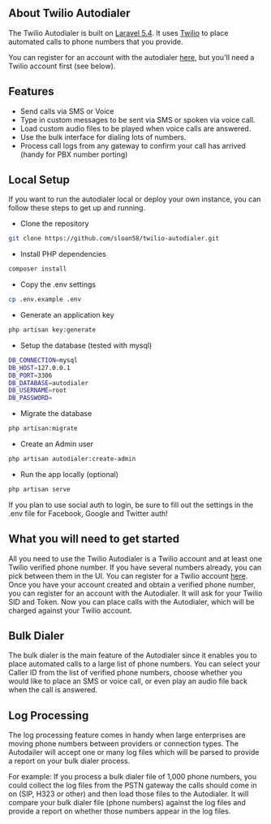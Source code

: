 ## About Twilio Autodialer

The Twilio Autodialer is built on [Laravel 5.4](https://laravel.com).  It uses [Twilio](https://www.twilio.com) to place automated calls to phone numbers that you provide.

You can register for an account with the autodialer [here](http://autodialer.karmatek.io/register), but you'll need a Twilio account first (see below).

## Features

- Send calls via SMS or Voice
- Type in custom messages to be sent via SMS or spoken via voice call.
- Load custom audio files to be played when voice calls are answered.
- Use the bulk interface for dialing lots of numbers.
- Process call logs from any gateway to confirm your call has arrived (handy for PBX number porting)

## Local Setup
If you want to run the autodialer local or deploy your own instance, you can follow these steps to get up and running.

* Clone the repository
```bash
git clone https://github.com/sloan58/twilio-autodialer.git
```

* Install PHP dependencies
```bash
composer install
```

* Copy the .env settings
```bash
cp .env.example .env
```

* Generate an application key
```bash
php artisan key:generate
```

* Setup the database (tested with mysql)
```bash
DB_CONNECTION=mysql
DB_HOST=127.0.0.1
DB_PORT=3306
DB_DATABASE=autodialer
DB_USERNAME=root
DB_PASSWORD=
```
* Migrate the database
```bash
php artisan:migrate
```

* Create an Admin user
```bash
php artisan autodialer:create-admin
```

* Run the app locally (optional)
```bash
php artisan serve
```

If you plan to use social auth to login, be sure to fill out the settings in the .env file for Facebook, Google and Twitter auth!

## What you will need to get started

All you need to use the Twilio Autodialer is a Twilio account and at least one Twilio verified phone number.  If you have several numbers already, you can pick between them in the UI.  You can register for a Twilio account [here](https://www.twilio.com/try-twilio).
Once you have your account created and obtain a verified phone number, you can register for an account with the Autodialer.  It will ask for your Twilio SID and Token.
Now you can place calls with the Autodialer, which will be charged against your Twilio account.

## Bulk Dialer
The bulk dialer is the main feature of the Autodialer since it enables you to place automated calls to a large list of phone numbers.  You can select your Caller ID from the list of
verified phone numbers, choose whether you would like to place an SMS or voice call, or even play an audio file back when the call is answered.

## Log Processing
The log processing feature comes in handy when large enterprises are moving phone numbers between providers or connection types.  The Autodailer will accept one or many log files
which will be parsed to provide a report on your bulk dialer process.

For example:
If you process a bulk dialer file of 1,000 phone numbers, you could collect the log files from the PSTN gateway the calls should come in on (SIP, H323 or other) and then load those files to
the Autodialer.  It will compare your bulk dialer file (phone numbers) against the log files and provide a report on whether those numbers appear in the log files.